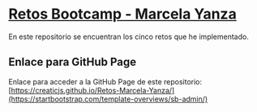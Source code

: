 # [Retos Bootcamp - Marcela Yanza](https://startbootstrap.com/template-overviews/sb-admin/)

En este repositorio se encuentran los cinco retos que he implementado.

## Enlace para GitHub Page

Enlace para acceder a la GitHub Page de este repositorio: [https://creaticjs.github.io/Retos-Marcela-Yanza/](https://startbootstrap.com/template-overviews/sb-admin/)